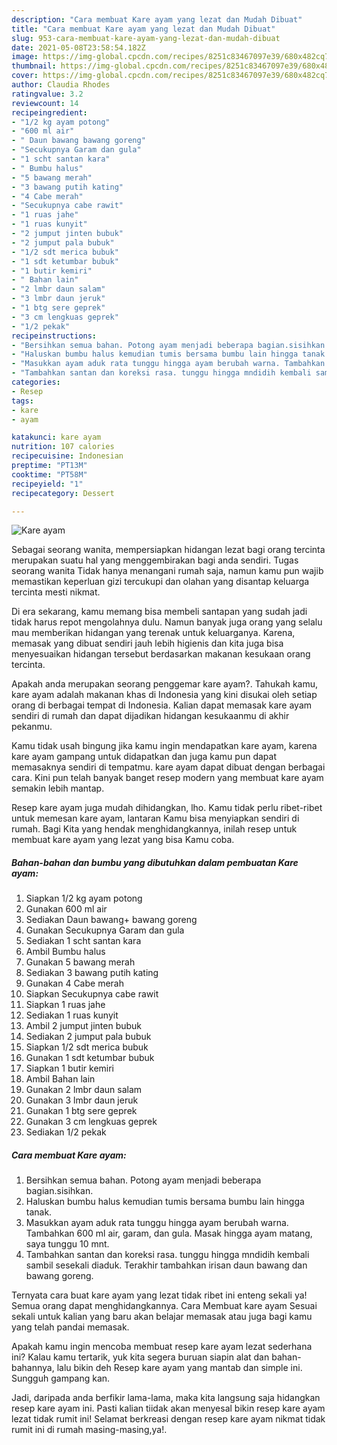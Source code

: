 ```yaml
---
description: "Cara membuat Kare ayam yang lezat dan Mudah Dibuat"
title: "Cara membuat Kare ayam yang lezat dan Mudah Dibuat"
slug: 953-cara-membuat-kare-ayam-yang-lezat-dan-mudah-dibuat
date: 2021-05-08T23:58:54.182Z
image: https://img-global.cpcdn.com/recipes/8251c83467097e39/680x482cq70/kare-ayam-foto-resep-utama.jpg
thumbnail: https://img-global.cpcdn.com/recipes/8251c83467097e39/680x482cq70/kare-ayam-foto-resep-utama.jpg
cover: https://img-global.cpcdn.com/recipes/8251c83467097e39/680x482cq70/kare-ayam-foto-resep-utama.jpg
author: Claudia Rhodes
ratingvalue: 3.2
reviewcount: 14
recipeingredient:
- "1/2 kg ayam potong"
- "600 ml air"
- " Daun bawang bawang goreng"
- "Secukupnya Garam dan gula"
- "1 scht santan kara"
- " Bumbu halus"
- "5 bawang merah"
- "3 bawang putih kating"
- "4 Cabe merah"
- "Secukupnya cabe rawit"
- "1 ruas jahe"
- "1 ruas kunyit"
- "2 jumput jinten bubuk"
- "2 jumput pala bubuk"
- "1/2 sdt merica bubuk"
- "1 sdt ketumbar bubuk"
- "1 butir kemiri"
- " Bahan lain"
- "2 lmbr daun salam"
- "3 lmbr daun jeruk"
- "1 btg sere geprek"
- "3 cm lengkuas geprek"
- "1/2 pekak"
recipeinstructions:
- "Bersihkan semua bahan. Potong ayam menjadi beberapa bagian.sisihkan."
- "Haluskan bumbu halus kemudian tumis bersama bumbu lain hingga tanak."
- "Masukkan ayam aduk rata tunggu hingga ayam berubah warna. Tambahkan 600 ml air, garam, dan gula. Masak hingga ayam matang, saya tunggu 10 mnt."
- "Tambahkan santan dan koreksi rasa. tunggu hingga mndidih kembali sambil sesekali diaduk. Terakhir tambahkan irisan daun bawang dan bawang goreng."
categories:
- Resep
tags:
- kare
- ayam

katakunci: kare ayam 
nutrition: 107 calories
recipecuisine: Indonesian
preptime: "PT13M"
cooktime: "PT58M"
recipeyield: "1"
recipecategory: Dessert

---
```



![Kare ayam](https://img-global.cpcdn.com/recipes/8251c83467097e39/680x482cq70/kare-ayam-foto-resep-utama.jpg)

Sebagai seorang wanita, mempersiapkan hidangan lezat bagi orang tercinta merupakan suatu hal yang menggembirakan bagi anda sendiri. Tugas seorang  wanita Tidak hanya menangani rumah saja, namun kamu pun wajib memastikan keperluan gizi tercukupi dan olahan yang disantap keluarga tercinta mesti nikmat.

Di era  sekarang, kamu memang bisa membeli santapan yang sudah jadi tidak harus repot mengolahnya dulu. Namun banyak juga orang yang selalu mau memberikan hidangan yang terenak untuk keluarganya. Karena, memasak yang dibuat sendiri jauh lebih higienis dan kita juga bisa menyesuaikan hidangan tersebut berdasarkan makanan kesukaan orang tercinta. 



Apakah anda merupakan seorang penggemar kare ayam?. Tahukah kamu, kare ayam adalah makanan khas di Indonesia yang kini disukai oleh setiap orang di berbagai tempat di Indonesia. Kalian dapat memasak kare ayam sendiri di rumah dan dapat dijadikan hidangan kesukaanmu di akhir pekanmu.

Kamu tidak usah bingung jika kamu ingin mendapatkan kare ayam, karena kare ayam gampang untuk didapatkan dan juga kamu pun dapat memasaknya sendiri di tempatmu. kare ayam dapat dibuat dengan berbagai cara. Kini pun telah banyak banget resep modern yang membuat kare ayam semakin lebih mantap.

Resep kare ayam juga mudah dihidangkan, lho. Kamu tidak perlu ribet-ribet untuk memesan kare ayam, lantaran Kamu bisa menyiapkan sendiri di rumah. Bagi Kita yang hendak menghidangkannya, inilah resep untuk membuat kare ayam yang lezat yang bisa Kamu coba.

<!--inarticleads1-->

##### Bahan-bahan dan bumbu yang dibutuhkan dalam pembuatan Kare ayam:

1. Siapkan 1/2 kg ayam potong
1. Gunakan 600 ml air
1. Sediakan  Daun bawang+ bawang goreng
1. Gunakan Secukupnya Garam dan gula
1. Sediakan 1 scht santan kara
1. Ambil  Bumbu halus
1. Gunakan 5 bawang merah
1. Sediakan 3 bawang putih kating
1. Gunakan 4 Cabe merah
1. Siapkan Secukupnya cabe rawit
1. Siapkan 1 ruas jahe
1. Sediakan 1 ruas kunyit
1. Ambil 2 jumput jinten bubuk
1. Sediakan 2 jumput pala bubuk
1. Siapkan 1/2 sdt merica bubuk
1. Gunakan 1 sdt ketumbar bubuk
1. Siapkan 1 butir kemiri
1. Ambil  Bahan lain
1. Gunakan 2 lmbr daun salam
1. Gunakan 3 lmbr daun jeruk
1. Gunakan 1 btg sere geprek
1. Gunakan 3 cm lengkuas geprek
1. Sediakan 1/2 pekak




<!--inarticleads2-->

##### Cara membuat Kare ayam:

1. Bersihkan semua bahan. Potong ayam menjadi beberapa bagian.sisihkan.
1. Haluskan bumbu halus kemudian tumis bersama bumbu lain hingga tanak.
1. Masukkan ayam aduk rata tunggu hingga ayam berubah warna. Tambahkan 600 ml air, garam, dan gula. Masak hingga ayam matang, saya tunggu 10 mnt.
1. Tambahkan santan dan koreksi rasa. tunggu hingga mndidih kembali sambil sesekali diaduk. Terakhir tambahkan irisan daun bawang dan bawang goreng.




Ternyata cara buat kare ayam yang lezat tidak ribet ini enteng sekali ya! Semua orang dapat menghidangkannya. Cara Membuat kare ayam Sesuai sekali untuk kalian yang baru akan belajar memasak atau juga bagi kamu yang telah pandai memasak.

Apakah kamu ingin mencoba membuat resep kare ayam lezat sederhana ini? Kalau kamu tertarik, yuk kita segera buruan siapin alat dan bahan-bahannya, lalu bikin deh Resep kare ayam yang mantab dan simple ini. Sungguh gampang kan. 

Jadi, daripada anda berfikir lama-lama, maka kita langsung saja hidangkan resep kare ayam ini. Pasti kalian tiidak akan menyesal bikin resep kare ayam lezat tidak rumit ini! Selamat berkreasi dengan resep kare ayam nikmat tidak rumit ini di rumah masing-masing,ya!.

